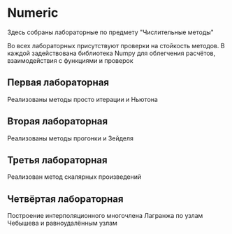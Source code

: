 # Numeric
Здесь собраны лабораторные по предмету "Числительные методы"

Во всех лабораторных присутствуют проверки на стойкость методов. В каждой задействована библиотека Numpy для облегчения расчётов, взаимодействия с функциями и проверок

## Первая лабораторная 
Реализованы методы просто итерации и Ньютона

## Вторая лабораторная 
Реализованы методы прогонки и Зейделя

## Третья лабораторная 
Реализован метод скалярных произведений

## Четвёртая лабораторная
Построение интерполяционного многочлена Лагранжа по узлам Чебышева и равноудалённым узлам


